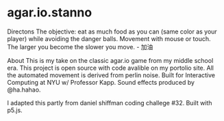 # agar.io.stanno

Directons
The objective: eat as much food as you can (same color as your player) while avoiding the danger balls. Movement with mouse or touch. The larger you become the slower you move. - 加油

About
This is my take on the classic agar.io game from my middle school era. This project is open source with code avalible on my portolio site. All the automated movement is derived from perlin noise. Built for Interactive Computing at NYU w/ Professor Kapp. Sound effects produced by @ha.hahao.

I adapted this partly from daniel shiffman coding challege #32. Built with p5.js.
